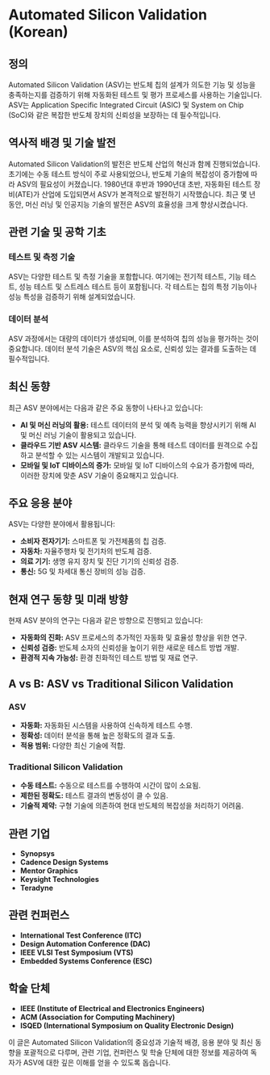 # Automated Silicon Validation (Korean)

## 정의
Automated Silicon Validation (ASV)는 반도체 칩의 설계가 의도한 기능 및 성능을 충족하는지를 검증하기 위해 자동화된 테스트 및 평가 프로세스를 사용하는 기술입니다. ASV는 Application Specific Integrated Circuit (ASIC) 및 System on Chip (SoC)와 같은 복잡한 반도체 장치의 신뢰성을 보장하는 데 필수적입니다.

## 역사적 배경 및 기술 발전
Automated Silicon Validation의 발전은 반도체 산업의 혁신과 함께 진행되었습니다. 초기에는 수동 테스트 방식이 주로 사용되었으나, 반도체 기술의 복잡성이 증가함에 따라 ASV의 필요성이 커졌습니다. 1980년대 후반과 1990년대 초반, 자동화된 테스트 장비(ATE)가 산업에 도입되면서 ASV가 본격적으로 발전하기 시작했습니다. 최근 몇 년 동안, 머신 러닝 및 인공지능 기술의 발전은 ASV의 효율성을 크게 향상시켰습니다.

## 관련 기술 및 공학 기초

### 테스트 및 측정 기술
ASV는 다양한 테스트 및 측정 기술을 포함합니다. 여기에는 전기적 테스트, 기능 테스트, 성능 테스트 및 스트레스 테스트 등이 포함됩니다. 각 테스트는 칩의 특정 기능이나 성능 특성을 검증하기 위해 설계되었습니다.

### 데이터 분석
ASV 과정에서는 대량의 데이터가 생성되며, 이를 분석하여 칩의 성능을 평가하는 것이 중요합니다. 데이터 분석 기술은 ASV의 핵심 요소로, 신뢰성 있는 결과를 도출하는 데 필수적입니다.

## 최신 동향
최근 ASV 분야에서는 다음과 같은 주요 동향이 나타나고 있습니다:

- **AI 및 머신 러닝의 활용:** 테스트 데이터의 분석 및 예측 능력을 향상시키기 위해 AI 및 머신 러닝 기술이 활용되고 있습니다.
- **클라우드 기반 ASV 시스템:** 클라우드 기술을 통해 테스트 데이터를 원격으로 수집하고 분석할 수 있는 시스템이 개발되고 있습니다.
- **모바일 및 IoT 디바이스의 증가:** 모바일 및 IoT 디바이스의 수요가 증가함에 따라, 이러한 장치에 맞춘 ASV 기술이 중요해지고 있습니다.

## 주요 응용 분야
ASV는 다양한 분야에서 활용됩니다:

- **소비자 전자기기:** 스마트폰 및 가전제품의 칩 검증.
- **자동차:** 자율주행차 및 전기차의 반도체 검증.
- **의료 기기:** 생명 유지 장치 및 진단 기기의 신뢰성 검증.
- **통신:** 5G 및 차세대 통신 장비의 성능 검증.

## 현재 연구 동향 및 미래 방향
현재 ASV 분야의 연구는 다음과 같은 방향으로 진행되고 있습니다:

- **자동화의 진화:** ASV 프로세스의 추가적인 자동화 및 효율성 향상을 위한 연구.
- **신뢰성 검증:** 반도체 소자의 신뢰성을 높이기 위한 새로운 테스트 방법 개발.
- **환경적 지속 가능성:** 환경 친화적인 테스트 방법 및 재료 연구.

## A vs B: ASV vs Traditional Silicon Validation
### ASV
- **자동화:** 자동화된 시스템을 사용하여 신속하게 테스트 수행.
- **정확성:** 데이터 분석을 통해 높은 정확도의 결과 도출.
- **적용 범위:** 다양한 최신 기술에 적합.

### Traditional Silicon Validation
- **수동 테스트:** 수동으로 테스트를 수행하여 시간이 많이 소요됨.
- **제한된 정확도:** 테스트 결과의 변동성이 클 수 있음.
- **기술적 제약:** 구형 기술에 의존하여 현대 반도체의 복잡성을 처리하기 어려움.

## 관련 기업
- **Synopsys**
- **Cadence Design Systems**
- **Mentor Graphics**
- **Keysight Technologies**
- **Teradyne**

## 관련 컨퍼런스
- **International Test Conference (ITC)**
- **Design Automation Conference (DAC)**
- **IEEE VLSI Test Symposium (VTS)**
- **Embedded Systems Conference (ESC)**

## 학술 단체
- **IEEE (Institute of Electrical and Electronics Engineers)**
- **ACM (Association for Computing Machinery)**
- **ISQED (International Symposium on Quality Electronic Design)**

이 글은 Automated Silicon Validation의 중요성과 기술적 배경, 응용 분야 및 최신 동향을 포괄적으로 다루며, 관련 기업, 컨퍼런스 및 학술 단체에 대한 정보를 제공하여 독자가 ASV에 대한 깊은 이해를 얻을 수 있도록 돕습니다.